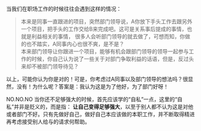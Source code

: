 当我们在职场工作的时候往往会遇到这样的情况：
> 本来是同事一直跟进的项目，突然部门领导说，A你放下手头工作去跟另外一个项目，把手头的工作交给B来完成吧。这可是关系事后提成的事情，也就是利益相关的事情，
很多人会听部门领导的就去做了，可想而知，你做的也不踏实，A同事内心也很不爽，是不是？  
> 本来部门领导让你跟进一个项目，能够有机会跟部门领导的领导一起参与工作的时候，你自己认为说了一些关于对部门争取利益的话语，但是，反过头来却不被部门领导待见？

以上，可能你认为你是对的！可是，你考虑过A同事以及部门领导的想法吗？很显然，没有！为什么呢？答案是：我认为这是为了他好，为了部门好呀！

NO.NO.NO 当你还不足够强大的时候，首先应该学的“自私”一点，这里的“自私”并非是贬义的，而是指：
**让自己变得足够强大**，以至于别人都不认为这是对他或者部门不好。只有先做好自己，做好自己本应该做的本职工作，并不断取得精进再考虑接受别人给与的请求何帮助。
